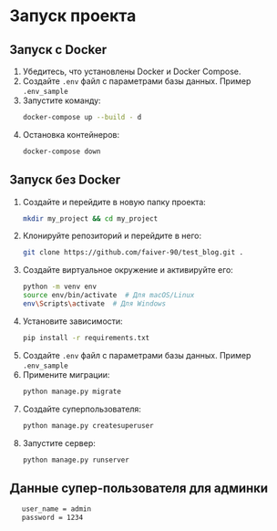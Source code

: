 # Запуск проекта

## Запуск с Docker
1. Убедитесь, что установлены Docker и Docker Compose.
2. Создайте `.env` файл с параметрами базы данных. Пример `.env_sample`
3. Запустите команду:
   ```bash
   docker-compose up --build - d
   ```
4. Остановка контейнеров:
   ```bash
   docker-compose down
   ```

## Запуск без Docker
1. Создайте и перейдите в новую папку проекта:
   ```bash
   mkdir my_project && cd my_project
   ```
2. Клонируйте репозиторий и перейдите в него:
   ```bash
   git clone https://github.com/faiver-90/test_blog.git .
   ```
3. Создайте виртуальное окружение и активируйте его:
   ```bash
   python -m venv env
   source env/bin/activate  # Для macOS/Linux
   env\Scripts\activate  # Для Windows
   ```
4. Установите зависимости:
   ```bash
   pip install -r requirements.txt
   ```
5. Создайте `.env` файл с параметрами базы данных. Пример `.env_sample`
6. Примените миграции:
   ```bash
   python manage.py migrate
   ```
7. Создайте суперпользователя:
   ```bash
   python manage.py createsuperuser
   ```
8. Запустите сервер:
   ```bash
   python manage.py runserver
   ```
   
## Данные супер-пользователя для админки
```bash
   user_name = admin
   password = 1234
```

